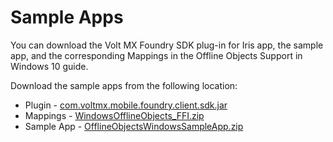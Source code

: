                            

Sample Apps
===========

You can download the Volt MX Foundry SDK plug-in for Iris app, the sample app, and the corresponding Mappings in the Offline Objects Support in Windows 10 guide.

Download the sample apps from the following location:

<!-- *   Plugin - [com.voltmx.mobile.foundry.client.sdk\_8.3.0.v201809101442.jar](http://download.voltmx.com/iris_enterprise/80/plugins/com.voltmx.mobile.foundry.client.sdk_8.3.0.v201809101442.jar)
*   Mappings - [WindowsOfflineObjects\_FFI.zip](http://download.voltmx.com/sdk/8.3.0.L54/windowsofflineobjects_ffi.zip)
*   Sample App - [OfflineObjectsWindowsSampleApp.zip](http://download.voltmx.com/sdk/8.3.0.L54/OfflineObjectsWindowsSampleApp.zip) -->


*   Plugin - [com.voltmx.mobile.foundry.client.sdk\.jar](https://github.com/HCL-TECH-SOFTWARE/volt-mx-docs/raw/master/voltmxlibrary/foundry/zip/user_guide/voltmx.mobile.foundry.client.sdk.jar)
*   Mappings - [WindowsOfflineObjects\_FFI.zip](https://github.com/HCL-TECH-SOFTWARE/volt-mx-docs/raw/master/voltmxlibrary/foundry/zip/user_guide/windowsofflineobjects_ffi.zip)
*   Sample App - [OfflineObjectsWindowsSampleApp.zip](https://github.com/HCL-TECH-SOFTWARE/volt-mx-docs/raw/master/voltmxlibrary/foundry/zip/user_guide/OfflineObjectsWindowsSampleApp.zip)
